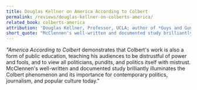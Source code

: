 ```yaml
---
title: Douglas Kellner on America According to Colbert
permalink: /reviews/douglas-kellner-on-colberts-america/
related_book: colberts-america
attribution: 'Douglas Kellner, Professor, UCLA; author of *Guys and Guns Amok* and *Media Spectacle and the Crisis of Democracy*'
short_quote: "McClennen's well-written and documented study brilliantly illuminates the Colbert phenomenon and its importance for contemporary politics, journalism, and popular culture today."
---
```

*"America According to Colbert* demonstrates that Colbert's work is also a form of public education, teaching his audiences to be distrustful of power and fools, and to view all politicians, pundits, and politics itself with mistrust. McClennen's well-written and documented study brilliantly illuminates the Colbert phenomenon and its importance for contemporary politics, journalism, and popular culture today."
